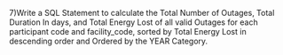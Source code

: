 7)Write a SQL Statement to calculate the Total Number of Outages, Total Duration In days, and Total Energy Lost of all valid Outages for each participant code and facility_code, sorted by Total Energy Lost in descending order and Ordered by the YEAR Category.